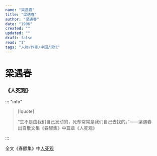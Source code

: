 ```yaml
---
name: "梁遇春"
title: "梁遇春"
author: "梁遇春"
date: "1906"
created: ""
updated: ""
draft: false
read: "1"
tags: "人物/作家/中国/现代"
---
```


# 梁遇春

### 《人死观》

::: "info"

> [!quote]
>
> “生不是由我们自己发动的，死却常常是我们自己去找的。”——梁遇春  
> 出自散文集《春醪集》中篇章《人死观》

:::

全文《春醪集》中[人死观](../post/liangyuchun-1930.md)
